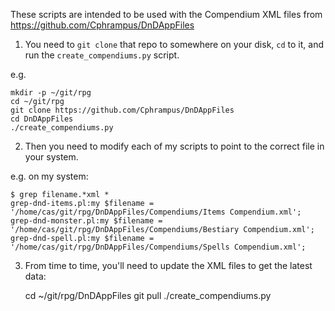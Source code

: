 
These scripts are intended to be used with the Compendium XML files from
https://github.com/Cphrampus/DnDAppFiles

1. You need to `git clone` that repo to somewhere on your disk, `cd` to it, and
run the `create_compendiums.py` script.
 
 e.g.
 
    mkdir -p ~/git/rpg
    cd ~/git/rpg
    git clone https://github.com/Cphrampus/DnDAppFiles
    cd DnDAppFiles
    ./create_compendiums.py


2. Then you need to modify each of my scripts to point to the correct file in
your system.
 
 e.g. on my system:
 
    $ grep filename.*xml *
    grep-dnd-items.pl:my $filename = '/home/cas/git/rpg/DnDAppFiles/Compendiums/Items Compendium.xml';
    grep-dnd-monster.pl:my $filename = '/home/cas/git/rpg/DnDAppFiles/Compendiums/Bestiary Compendium.xml';
    grep-dnd-spell.pl:my $filename = '/home/cas/git/rpg/DnDAppFiles/Compendiums/Spells Compendium.xml';


3. From time to time, you'll need to update the XML files to get the latest data:
 
    cd ~/git/rpg/DnDAppFiles
    git pull
    ./create_compendiums.py


